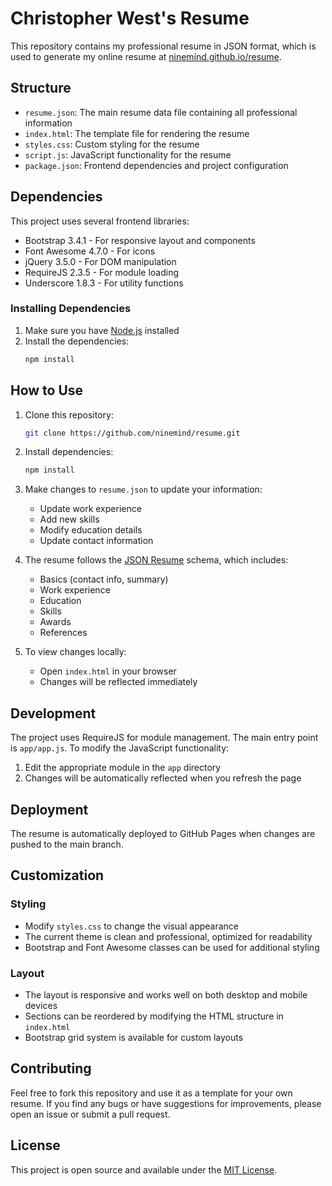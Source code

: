 # Christopher West's Resume

This repository contains my professional resume in JSON format, which is used to generate my online resume at [ninemind.github.io/resume](https://ninemind.github.io/resume/).

## Structure

- `resume.json`: The main resume data file containing all professional information
- `index.html`: The template file for rendering the resume
- `styles.css`: Custom styling for the resume
- `script.js`: JavaScript functionality for the resume
- `package.json`: Frontend dependencies and project configuration

## Dependencies

This project uses several frontend libraries:
- Bootstrap 3.4.1 - For responsive layout and components
- Font Awesome 4.7.0 - For icons
- jQuery 3.5.0 - For DOM manipulation
- RequireJS 2.3.5 - For module loading
- Underscore 1.8.3 - For utility functions

### Installing Dependencies

1. Make sure you have [Node.js](https://nodejs.org/) installed
2. Install the dependencies:
   ```bash
   npm install
   ```

## How to Use

1. Clone this repository:
   ```bash
   git clone https://github.com/ninemind/resume.git
   ```

2. Install dependencies:
   ```bash
   npm install
   ```

3. Make changes to `resume.json` to update your information:
   - Update work experience
   - Add new skills
   - Modify education details
   - Update contact information

4. The resume follows the [JSON Resume](https://jsonresume.org/) schema, which includes:
   - Basics (contact info, summary)
   - Work experience
   - Education
   - Skills
   - Awards
   - References

5. To view changes locally:
   - Open `index.html` in your browser
   - Changes will be reflected immediately

## Development

The project uses RequireJS for module management. The main entry point is `app/app.js`. To modify the JavaScript functionality:

1. Edit the appropriate module in the `app` directory
2. Changes will be automatically reflected when you refresh the page

## Deployment

The resume is automatically deployed to GitHub Pages when changes are pushed to the main branch.

## Customization

### Styling
- Modify `styles.css` to change the visual appearance
- The current theme is clean and professional, optimized for readability
- Bootstrap and Font Awesome classes can be used for additional styling

### Layout
- The layout is responsive and works well on both desktop and mobile devices
- Sections can be reordered by modifying the HTML structure in `index.html`
- Bootstrap grid system is available for custom layouts

## Contributing

Feel free to fork this repository and use it as a template for your own resume. If you find any bugs or have suggestions for improvements, please open an issue or submit a pull request.

## License

This project is open source and available under the [MIT License](LICENSE).
